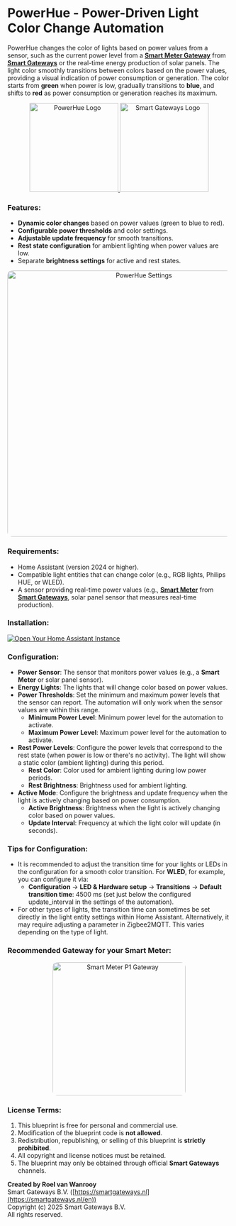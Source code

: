 # **PowerHue - Power-Driven Light Color Change Automation**
PowerHue changes the color of lights based on power values from a sensor, such as the current power level from a [**Smart Meter Gateway**](https://smartgateways.nl/en/read-out-smart-meter-p1-dsmr/) from [**Smart Gateways**](https://smartgateways.nl/en/) or the real-time energy production of solar panels. The light color smoothly transitions between colors based on the power values, providing a visual indication of power consumption or generation. The color starts from **green** when power is low, gradually transitions to **blue**, and shifts to **red** as power consumption or generation reaches its maximum.

<p align="center">
  <a href="https://smartgateways.nl/en/" target="_blank">
    <img src="https://smartgateways.nl/wp-content/uploads/2025/01/PowerHue-logo.png" alt="PowerHue Logo" height="200">
  </a>
  <a href="https://smartgateways.nl/en/" target="_blank">
    <img src="https://smartgateways.nl/wp-content/uploads/2020/11/smart-gateways-logo-240x133-1.jpg" alt="Smart Gateways Logo" height="200">
  </a>
</p>


### Features:
- **Dynamic color changes** based on power values (green to blue to red).
- **Configurable power thresholds** and color settings.
- **Adjustable update frequency** for smooth transitions.
- **Rest state configuration** for ambient lighting when power values are low.
- Separate **brightness settings** for active and rest states.

<center>
  <a href="https://smartgateways.nl/en/" target="_blank">
    <img src="https://smartgateways.nl/wp-content/uploads/2025/01/PowerHue-settings-by-Smart-Gateways.jpg" alt="PowerHue Settings" height="600" style="border-radius: 10px;">
  </a>
</center>

### Requirements:
- Home Assistant (version 2024 or higher).
- Compatible light entities that can change color (e.g., RGB lights, Philips HUE, or WLED).
- A sensor providing real-time power values (e.g., [**Smart Meter**](https://smartgateways.nl/en/read-out-smart-meter-p1-dsmr/) from [**Smart Gateways**](https://smartgateways.nl/en/), solar panel sensor that measures real-time production).

### Installation:
[![Open Your Home Assistant Instance](https://my.home-assistant.io/badges/blueprint_import.svg)](https://my.home-assistant.io/redirect/blueprint_import/?blueprint_url=https://raw.githubusercontent.com/rwanrooy/PowerHue/refs/heads/main/ha-blueprints/powerhue_by_smart_gateways.yaml)

### Configuration:
- **Power Sensor**: The sensor that monitors power values (e.g., a **Smart Meter** or solar panel sensor).
- **Energy Lights**: The lights that will change color based on power values.
- **Power Thresholds**: Set the minimum and maximum power levels that the sensor can report. The automation will only work when the sensor values are within this range.
  - **Minimum Power Level**: Minimum power level for the automation to activate.
  - **Maximum Power Level**: Maximum power level for the automation to activate.
- **Rest Power Levels**: Configure the power levels that correspond to the rest state (when power is low or there's no activity). The light will show a static color (ambient lighting) during this period.
  - **Rest Color**: Color used for ambient lighting during low power periods.
  - **Rest Brightness**: Brightness used for ambient lighting.
- **Active Mode**: Configure the brightness and update frequency when the light is actively changing based on power consumption.
  - **Active Brightness**: Brightness when the light is actively changing color based on power values.
  - **Update Interval**: Frequency at which the light color will update (in seconds).

### Tips for Configuration:
- It is recommended to adjust the transition time for your lights or LEDs in the configuration for a smooth color transition. 
  For **WLED**, for example, you can configure it via:
  - **Configuration** → **LED & Hardware setup** → **Transitions** → **Default transition time**: 4500 ms (set just below the configured update_interval in the settings of the automation).
- For other types of lights, the transition time can sometimes be set directly in the light entity settings within Home Assistant. Alternatively, it may require adjusting a parameter in Zigbee2MQTT. This varies depending on the type of light.

### Recommended Gateway for your Smart Meter:
<center>
  <a href="https://smartgateways.nl/en/" target="_blank">
    <img src="https://smartgateways.nl/wp-content/uploads/2024/04/Smart-Meter-P1-Gateway-with-google-hub.png" alt="Smart Meter P1 Gateway" height="300" style="border-radius: 10px;">
  </a>
</center>

### License Terms:
1. This blueprint is free for personal and commercial use.
2. Modification of the blueprint code is **not allowed**.
3. Redistribution, republishing, or selling of this blueprint is **strictly prohibited**.
4. All copyright and license notices must be retained.
5. The blueprint may only be obtained through official **Smart Gateways** channels.

**Created by Roel van Wanrooy**  
Smart Gateways B.V. ([https://smartgateways.nl](https://smartgateways.nl/en))  
Copyright (c) 2025 Smart Gateways B.V.  
All rights reserved.
